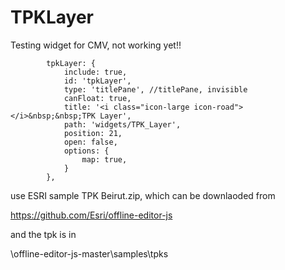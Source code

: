 # TPKLayer
Testing widget for CMV, not working yet!!


            tpkLayer: {
                include: true,
                id: 'tpkLayer',
                type: 'titlePane', //titlePane, invisible
                canFloat: true,
                title: '<i class="icon-large icon-road"></i>&nbsp;&nbsp;TPK Layer',
                path: 'widgets/TPK_Layer',
                position: 21,
                open: false,
                options: {
                    map: true,
                }
            }, 
            
  
  use ESRI sample TPK Beirut.zip, which can be downlaoded from  
  
  https://github.com/Esri/offline-editor-js
  
  and the tpk is in 
  
  \offline-editor-js-master\samples\tpks
